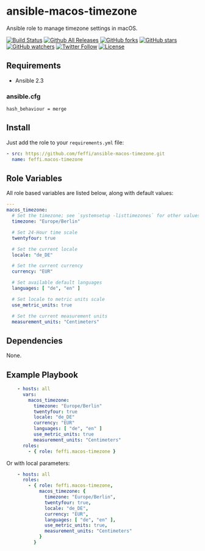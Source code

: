 # ansible-macos-timezone
Ansible role to manage timezone settings in macOS.

[![Build Status](https://img.shields.io/travis/feffi/ansible-macos-timezone.svg)](https://travis-ci.org/feffi/ansible-macos-timezone) [![Github All Releases](https://img.shields.io/github/downloads/feffi/ansible-macos-timezone/total.svg)](https://github.com/feffi/ansible-macos-timezone) [![GitHub forks](https://img.shields.io/github/forks/feffi/ansible-macos-timezone.svg?style=social&label=Fork)](https://github.com/feffi/ansible-macos-timezone) [![GitHub stars](https://img.shields.io/github/stars/feffi/ansible-macos-timezone.svg?style=social&label=Star)](https://github.com/feffi/ansible-macos-timezone) [![GitHub watchers](https://img.shields.io/github/watchers/feffi/ansible-macos-timezone.svg?style=social&label=Watch)](https://github.com/feffi/ansible-macos-timezone) [![Twitter Follow](https://img.shields.io/twitter/follow/feffi1.svg?style=social&label=Follow)](https://twitter.com/feffi1) [![License](http://img.shields.io/:license-mit-blue.svg)](https://github.com/feffi/ansible-macos-timezone/blob/master/LICENSE)

## Requirements
- Ansible 2.3

### ansible.cfg
```
hash_behaviour = merge
```

## Install
Just add the role to your ``requirements.yml`` file:
```yaml
- src: https://github.com/feffi/ansible-macos-timezone.git
  name: feffi.macos-timezone
```

## Role Variables
All role based variables are listed below, along with default values:

```yaml
---
macos_timezone:
  # Set the timezone; see `systemsetup -listtimezones` for other values
  timezone: "Europe/Berlin"

  # Set 24-Hour time scale
  twentyfour: true

  # Set the current locale
  locale: "de_DE"

  # Set the current currency
  currency: "EUR"

  # Set available default languages
  languages: [ "de", "en" ]

  # Set locale to metric units scale
  use_metric_units: true

  # Set the current measurement units
  measurement_units: "Centimeters"
```

## Dependencies
None.

## Example Playbook

```yaml
    - hosts: all
      vars:
        macos_timezone:
          timezone: "Europe/Berlin"
          twentyfour: true
          locale: "de_DE"
          currency: "EUR"
          languages: [ "de", "en" ]
          use_metric_units: true
          measurement_units: "Centimeters"
      roles:
        - { role: feffi.macos-timezone }
```
Or with local parameters:

```yaml
    - hosts: all
      roles:
        - { role: feffi.macos-timezone,
            macos_timezone: {
              timezone: "Europe/Berlin",
              twentyfour: true,
              locale: "de_DE",
              currency: "EUR",
              languages: [ "de", "en" ],
              use_metric_units: true,
              measurement_units: "Centimeters"
            }
          }
```
